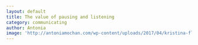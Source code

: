 ```yaml
---
layout: default
title: The value of pausing and listening
category: communicating
author: Antonia
image: 'http://antoniamochan.com/wp-content/uploads/2017/04/kristina-flour-185592.jpg'
---
```



